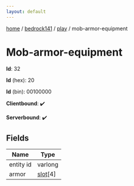 ```yaml
---
layout: default
---
```


[home](/)  /  [bedrock141](/protocol/bedrock141)  /  [play](/protocol/bedrock141/play)  /  mob-armor-equipment

# Mob-armor-equipment

**Id**: 32

**Id** (hex): 20

**Id** (bin): 00100000

**Clientbound**: ✔️

**Serverbound**: ✔️

## Fields

Name | Type
---|---
entity id | varlong
armor | [slot](/protocol/bedrock141/types/slot)[4]

